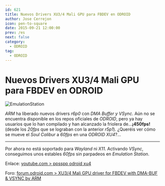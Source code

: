 ```yaml
---
id: 621
title: Nuevos Drivers XU3/4 Mali GPU para FBDEV en ODROID
author: Jose Cerrejon
icon: pen-to-square
date: 2015-09-21 12:00:00
prev: /es
next: false
category:
  - ODROID
tag:
  - ODROID
---
```


# Nuevos Drivers XU3/4 Mali GPU para FBDEV en ODROID

![EmulationStation](/images/emulationstation.png)

*ARM* ha liberado nuevos drivers *r6p0* con *DMA Buffer y VSync*. Aún no se encuentra disponible en los repos oficiales de *ODROID*, pero ya hay usuarios que lo han compilado y han alcanzado la friolera de...**¡450fps!** (desde los *20fps* que se lograban con la anterior *r5p1*). ¿Queréis ver cómo se mueve el *Soul Calibur* a *60fps* en una *ODROID XU4*?...

- - -
Por ahora no está soportado para *Wayland* ni  *X11*. Activando *VSync*, conseguimos unos estables *60fps* sin parpadeos en *Emulation Station*. 

Enlace: [youtube.com > ppsspp odroid xu4](https://www.youtube.com/watch?v=iVkMdObkTKg)

Foro: [forum.odroid.com > XU3/4 Mali GPU driver for FBDEV with DMA-BUF & VSYNC by ARM](http://forum.odroid.com/viewtopic.php?f=29&t=16272)